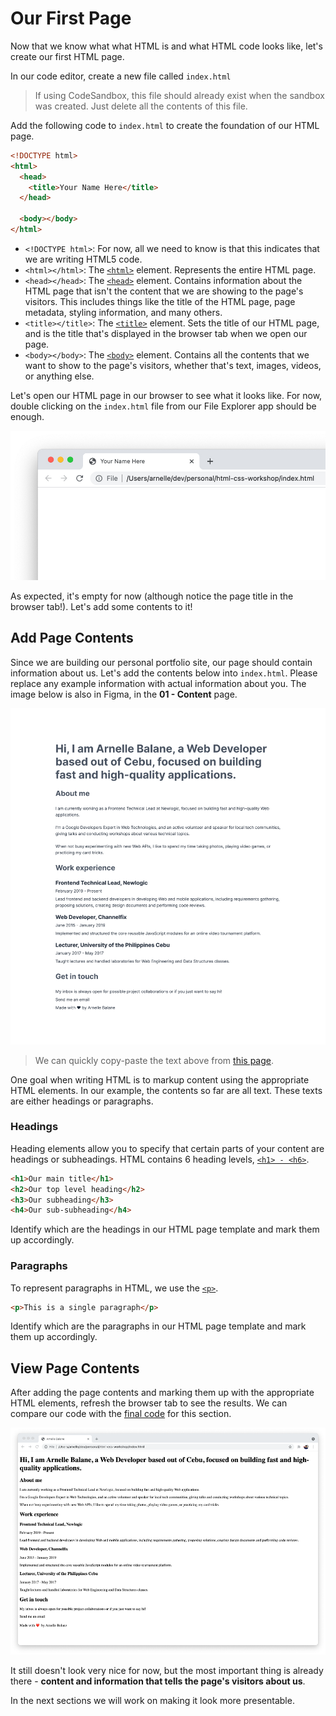 # Our First Page

Now that we know what what HTML is and what HTML code looks like, let's create our first HTML page.

In our code editor, create a new file called `index.html`

> If using CodeSandbox, this file should already exist when the sandbox was created. Just delete all the contents of this file.

Add the following code to `index.html` to create the foundation of our HTML page.

```html
<!DOCTYPE html>
<html>
  <head>
    <title>Your Name Here</title>
  </head>

  <body></body>
</html>
```

- `<!DOCTYPE html>`: For now, all we need to know is that this indicates that we are writing HTML5 code.
- `<html></html>`: The [`<html>`](https://developer.mozilla.org/en-US/docs/Web/HTML/Element/html) element. Represents the entire HTML page.
- `<head></head>`: The [`<head>`](https://developer.mozilla.org/en-US/docs/Web/HTML/Element/head) element. Contains information about the HTML page that isn't the content that we are showing to the page's visitors. This includes things like the title of the HTML page, page metadata, styling information, and many others.
- `<title></title>`: The [`<title>`](https://developer.mozilla.org/en-US/docs/Web/HTML/Element/title) element. Sets the title of our HTML page, and is the title that's displayed in the browser tab when we open our page.
- `<body></body>`: The [`<body>`](https://developer.mozilla.org/en-US/docs/Web/HTML/Element/body) element. Contains all the contents that we want to show to the page's visitors, whether that's text, images, videos, or anything else.

Let's open our HTML page in our browser to see what it looks like. For now, double clicking on the `index.html` file from our File Explorer app should be enough.

![First HTML page](./images/first-page.jpg)

As expected, it's empty for now (although notice the page title in the browser tab!). Let's add some contents to it!

## Add Page Contents

Since we are building our personal portfolio site, our page should contain information about us. Let's add the contents below into `index.html`. Please replace any example information with actual information about you. The image below is also in Figma, in the **01 - Content** page.

![HTML page contents](./images/first-page-template.jpg)

> We can quickly copy-paste the text above from [this page](https://snippets.arnellebalane.com/raw/GYxsj).

One goal when writing HTML is to markup content using the appropriate HTML elements. In our example, the contents so far are all text. These texts are either headings or paragraphs.

### Headings

Heading elements allow you to specify that certain parts of your content are headings or subheadings. HTML contains 6 heading levels, [`<h1> - <h6>`](https://developer.mozilla.org/en-US/docs/Web/HTML/Element/Heading_Elements).

```html
<h1>Our main title</h1>
<h2>Our top level heading</h2>
<h3>Our subheading</h3>
<h4>Our sub-subheading</h4>
```

Identify which are the headings in our HTML page template and mark them up accordingly.

### Paragraphs

To represent paragraphs in HTML, we use the [`<p>`](https://developer.mozilla.org/en-US/docs/Web/HTML/Element/p).

```html
<p>This is a single paragraph</p>
```

Identify which are the paragraphs in our HTML page template and mark them up accordingly.

## View Page Contents

After adding the page contents and marking them up with the appropriate HTML elements, refresh the browser tab to see the results. We can compare our code with the [final code](https://github.com/arnellebalane/skourse-html-css-workshop/blob/01-content/index.html) for this section.

![HTML page contents preview](./images/first-page-contents.png)

It still doesn't look very nice for now, but the most important thing is already there - **content and information that tells the page's visitors about us**.

In the next sections we will work on making it look more presentable.
